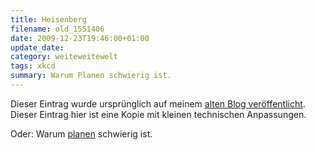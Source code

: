 ```yaml
---
title: Heisenberg
filename: old_1551406
date: 2009-12-23T19:46:00+01:00
update_date:
category: weiteweitewelt
tags: xkcd
summary: Warum Planen schwierig ist.
---
```

Dieser Eintrag wurde ursprünglich auf meinem [alten Blog veröffentlicht](https://stu.blogger.de/stories/1551406/). Dieser Eintrag hier ist eine Kopie mit kleinen technischen Anpassungen.

Oder: Warum [planen](https://www.xkcd.com/679/) schwierig ist.
